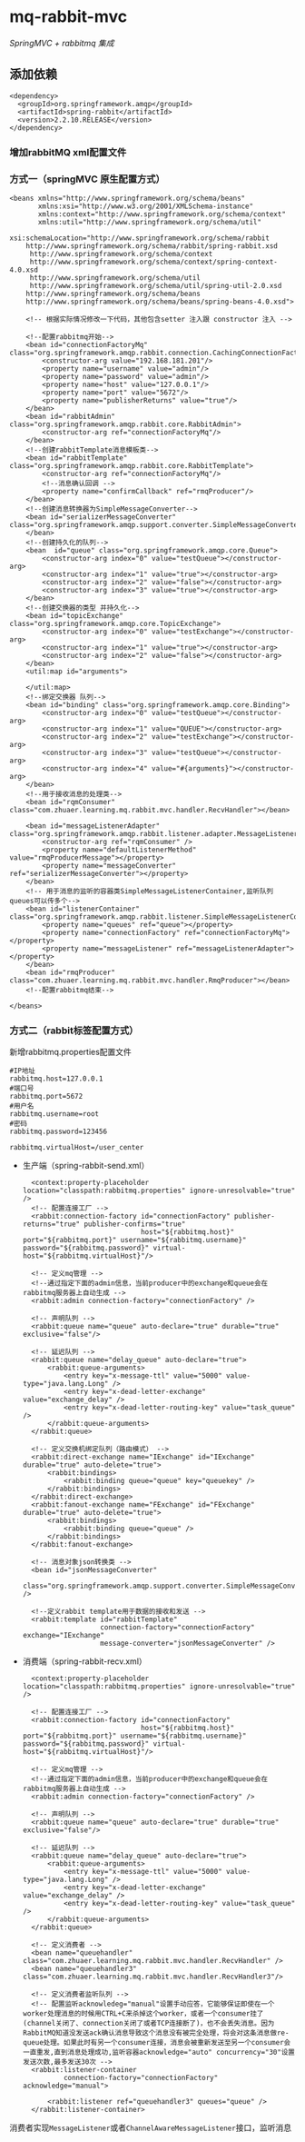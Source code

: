 # mq-rabbit-mvc
*SpringMVC + rabbitmq 集成*

## 添加依赖

    <dependency>
      <groupId>org.springframework.amqp</groupId>
      <artifactId>spring-rabbit</artifactId>
      <version>2.2.10.RELEASE</version>
    </dependency>
    
### 增加rabbitMQ xml配置文件

### 方式一（springMVC 原生配置方式）

    <beans xmlns="http://www.springframework.org/schema/beans"
           xmlns:xsi="http://www.w3.org/2001/XMLSchema-instance"
           xmlns:context="http://www.springframework.org/schema/context"
           xmlns:util="http://www.springframework.org/schema/util"
           xsi:schemaLocation="http://www.springframework.org/schema/rabbit
     	http://www.springframework.org/schema/rabbit/spring-rabbit.xsd
         http://www.springframework.org/schema/context
         http://www.springframework.org/schema/context/spring-context-4.0.xsd
         http://www.springframework.org/schema/util
         http://www.springframework.org/schema/util/spring-util-2.0.xsd
     	http://www.springframework.org/schema/beans
     	http://www.springframework.org/schema/beans/spring-beans-4.0.xsd">
    
        <!-- 根据实际情况修改一下代码，其他包含setter 注入跟 constructor 注入 -->
    
        <!--配置rabbitmq开始-->
        <bean id="connectionFactoryMq" class="org.springframework.amqp.rabbit.connection.CachingConnectionFactory">
            <constructor-arg value="192.168.181.201"/>
            <property name="username" value="admin"/>
            <property name="password" value="admin"/>
            <property name="host" value="127.0.0.1"/>
            <property name="port" value="5672"/>
            <property name="publisherReturns" value="true"/>
        </bean>
        <bean id="rabbitAdmin" class="org.springframework.amqp.rabbit.core.RabbitAdmin">
            <constructor-arg ref="connectionFactoryMq"/>
        </bean>
        <!--创建rabbitTemplate消息模板类-->
        <bean id="rabbitTemplate" class="org.springframework.amqp.rabbit.core.RabbitTemplate">
            <constructor-arg ref="connectionFactoryMq"/>
            <!--消息确认回调 -->
            <property name="confirmCallback" ref="rmqProducer"/>
        </bean>
        <!--创建消息转换器为SimpleMessageConverter-->
        <bean id="serializerMessageConverter" class="org.springframework.amqp.support.converter.SimpleMessageConverter">
        </bean>
        <!--创建持久化的队列-->
        <bean  id="queue" class="org.springframework.amqp.core.Queue">
            <constructor-arg index="0" value="testQueue"></constructor-arg>
            <constructor-arg index="1" value="true"></constructor-arg>
            <constructor-arg index="2" value="false"></constructor-arg>
            <constructor-arg index="3" value="true"></constructor-arg>
        </bean>
        <!--创建交换器的类型 并持久化-->
        <bean id="topicExchange" class="org.springframework.amqp.core.TopicExchange">
            <constructor-arg index="0" value="testExchange"></constructor-arg>
            <constructor-arg index="1" value="true"></constructor-arg>
            <constructor-arg index="2" value="false"></constructor-arg>
        </bean>
        <util:map id="arguments">
    
        </util:map>
        <!--绑定交换器 队列-->
        <bean id="binding" class="org.springframework.amqp.core.Binding">
            <constructor-arg index="0" value="testQueue"></constructor-arg>
            <constructor-arg index="1" value="QUEUE"></constructor-arg>
            <constructor-arg index="2" value="testExchange"></constructor-arg>
            <constructor-arg index="3" value="testQueue"></constructor-arg>
            <constructor-arg index="4" value="#{arguments}"></constructor-arg>
        </bean>
        <!--用于接收消息的处理类-->
        <bean id="rqmConsumer" class="com.zhuaer.learning.mq.rabbit.mvc.handler.RecvHandler"></bean>
    
        <bean id="messageListenerAdapter" class="org.springframework.amqp.rabbit.listener.adapter.MessageListenerAdapter">
            <constructor-arg ref="rqmConsumer" />
            <property name="defaultListenerMethod" value="rmqProducerMessage"></property>
            <property name="messageConverter" ref="serializerMessageConverter"></property>
        </bean>
        <!-- 用于消息的监听的容器类SimpleMessageListenerContainer,监听队列  queues可以传多个-->
        <bean id="listenerContainer"  class="org.springframework.amqp.rabbit.listener.SimpleMessageListenerContainer">
            <property name="queues" ref="queue"></property>
            <property name="connectionFactory" ref="connectionFactoryMq"></property>
            <property name="messageListener" ref="messageListenerAdapter"></property>
        </bean>
        <bean id="rmqProducer" class="com.zhuaer.learning.mq.rabbit.mvc.handler.RmqProducer"></bean>
        <!--配置rabbitmq结束-->
    
    </beans>

### 方式二（rabbit标签配置方式）

新增rabbitmq.properties配置文件

    #IP地址
    rabbitmq.host=127.0.0.1
    #端口号
    rabbitmq.port=5672
    #用户名
    rabbitmq.username=root
    #密码
    rabbitmq.password=123456
    
    rabbitmq.virtualHost=/user_center

- 生产端（spring-rabbit-send.xml）


    <beans xmlns="http://www.springframework.org/schema/beans"
           xmlns:xsi="http://www.w3.org/2001/XMLSchema-instance"
           xmlns:rabbit="http://www.springframework.org/schema/rabbit"
           xmlns:context="http://www.springframework.org/schema/context"
           xsi:schemaLocation="http://www.springframework.org/schema/rabbit
     	http://www.springframework.org/schema/rabbit/spring-rabbit.xsd
         http://www.springframework.org/schema/context
         http://www.springframework.org/schema/context/spring-context-4.0.xsd
     	http://www.springframework.org/schema/beans
     	http://www.springframework.org/schema/beans/spring-beans-4.0.xsd">
    
        <context:property-placeholder location="classpath:rabbitmq.properties" ignore-unresolvable="true" />
        <!-- 配置连接工厂 -->
        <rabbit:connection-factory id="connectionFactory" publisher-returns="true" publisher-confirms="true"
                                   host="${rabbitmq.host}" port="${rabbitmq.port}" username="${rabbitmq.username}" password="${rabbitmq.password}" virtual-host="${rabbitmq.virtualHost}"/>
    
        <!-- 定义mq管理 -->
        <!--通过指定下面的admin信息，当前producer中的exchange和queue会在rabbitmq服务器上自动生成 -->
        <rabbit:admin connection-factory="connectionFactory" />
    
        <!-- 声明队列 -->
        <rabbit:queue name="queue" auto-declare="true" durable="true" exclusive="false"/>
    
        <!-- 延迟队列 -->
        <rabbit:queue name="delay_queue" auto-declare="true">
            <rabbit:queue-arguments>
                <entry key="x-message-ttl" value="5000" value-type="java.lang.Long" />
                <entry key="x-dead-letter-exchange" value="exchange_delay" />
                <entry key="x-dead-letter-routing-key" value="task_queue" />
            </rabbit:queue-arguments>
        </rabbit:queue>
    
        <!-- 定义交换机绑定队列（路由模式） -->
        <rabbit:direct-exchange name="IExchange" id="IExchange" durable="true" auto-delete="true">
            <rabbit:bindings>
                <rabbit:binding queue="queue" key="queuekey" />
            </rabbit:bindings>
        </rabbit:direct-exchange>
        <rabbit:fanout-exchange name="FExchange" id="FExchange" durable="true" auto-delete="true">
            <rabbit:bindings>
                <rabbit:binding queue="queue" />
            </rabbit:bindings>
        </rabbit:fanout-exchange>
    
        <!-- 消息对象json转换类 -->
        <bean id="jsonMessageConverter"
              class="org.springframework.amqp.support.converter.SimpleMessageConverter" />
    
        <!--定义rabbit template用于数据的接收和发送 -->
        <rabbit:template id="rabbitTemplate"
                         connection-factory="connectionFactory" exchange="IExchange"
                         message-converter="jsonMessageConverter" />
    
    </beans>

- 消费端（spring-rabbit-recv.xml）


    <beans xmlns="http://www.springframework.org/schema/beans"
           xmlns:xsi="http://www.w3.org/2001/XMLSchema-instance"
           xmlns:rabbit="http://www.springframework.org/schema/rabbit"
           xmlns:context="http://www.springframework.org/schema/context"
           xsi:schemaLocation="http://www.springframework.org/schema/rabbit
     	http://www.springframework.org/schema/rabbit/spring-rabbit.xsd
         http://www.springframework.org/schema/context
         http://www.springframework.org/schema/context/spring-context-4.0.xsd
     	http://www.springframework.org/schema/beans
     	http://www.springframework.org/schema/beans/spring-beans-4.0.xsd">
    
    
        <context:property-placeholder location="classpath:rabbitmq.properties" ignore-unresolvable="true" />
    
        <!-- 配置连接工厂 -->
        <rabbit:connection-factory id="connectionFactory"
                                   host="${rabbitmq.host}" port="${rabbitmq.port}" username="${rabbitmq.username}" password="${rabbitmq.password}" virtual-host="${rabbitmq.virtualHost}"/>
    
        <!-- 定义mq管理 -->
        <!--通过指定下面的admin信息，当前producer中的exchange和queue会在rabbitmq服务器上自动生成 -->
        <rabbit:admin connection-factory="connectionFactory" />
    
        <!-- 声明队列 -->
        <rabbit:queue name="queue" auto-declare="true" durable="true" exclusive="false"/>
    
        <!-- 延迟队列 -->
        <rabbit:queue name="delay_queue" auto-declare="true">
            <rabbit:queue-arguments>
                <entry key="x-message-ttl" value="5000" value-type="java.lang.Long" />
                <entry key="x-dead-letter-exchange" value="exchange_delay" />
                <entry key="x-dead-letter-routing-key" value="task_queue" />
            </rabbit:queue-arguments>
        </rabbit:queue>
    
        <!-- 定义消费者 -->
        <bean name="queuehandler" class="com.zhuaer.learning.mq.rabbit.mvc.handler.RecvHandler" />
        <bean name="queuehandler3" class="com.zhuaer.learning.mq.rabbit.mvc.handler.RecvHandler3"/>
    
        <!-- 定义消费者监听队列 -->
        <!-- 配置监听acknowledeg="manual"设置手动应答，它能够保证即使在一个worker处理消息的时候用CTRL+C来杀掉这个worker，或者一个consumer挂了(channel关闭了、connection关闭了或者TCP连接断了)，也不会丢失消息。因为RabbitMQ知道没发送ack确认消息导致这个消息没有被完全处理，将会对这条消息做re-queue处理。如果此时有另一个consumer连接，消息会被重新发送至另一个consumer会一直重发,直到消息处理成功,监听容器acknowledge="auto" concurrency="30"设置发送次数,最多发送30次 -->
        <rabbit:listener-container
                connection-factory="connectionFactory" acknowledge="manual">
    <!--        <rabbit:listener ref="queuehandler" queues="queue" />-->
            <rabbit:listener ref="queuehandler3" queues="queue" />
        </rabbit:listener-container>
    
    </beans>


消费者实现`MessageListener`或者`ChannelAwareMessageListener`接口，监听消息

